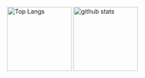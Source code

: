 <p align="left"> 
  <img alt="Top Langs" height="150px" src="https://github-readme-stats.vercel.app/api/top-langs/?username=cet-t&layout=compact&show_icons=true&theme=onedark" />
  <img alt="github stats" height="150px" src="https://github-readme-stats.vercel.app/api?username=cet-t&theme=onedark&show_icons=ture" />
</p>
